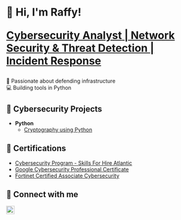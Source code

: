 <h1>👋 Hi, I'm Raffy! <br/>

<a href="https://github.com/raffyradan"> **Cybersecurity Analyst** </a><a href="https://www.linkedin.com/in/raffyradan/">| Network Security & Threat Detection | Incident Response</a></h1>
🔐 Passionate about defending infrastructure  
💻 Building tools in Python  
 

## 🚀 Cybersecurity Projects

- <b>Python</b>
  -  [Cryptography using Python](https://github.com/raffyradan/Cryptography-Python)

## 📜 Certifications

- [Cybersecurity Program - Skills For Hire Atlantic](https://github.com/raffyradan/skillsforhirecert)
- [Google Cybersecurity Professional Certificate](https://www.credly.com/badges/8be5f0d3-179f-4ecd-8467-0a2f855370e9)
- [Fortinet Certified Associate Cybersecurity](https://www.credly.com/badges/d9a9ae3b-8f6e-4cde-b8f4-4916339cd666)

## 🤳 Connect with me

[<img align="left" alt="JoshMadakor | LinkedIn" width="22px" src="https://cdn.jsdelivr.net/npm/simple-icons@v3/icons/linkedin.svg" />][linkedin]

[linkedin]: https://linkedin.com/in/raffyradan

